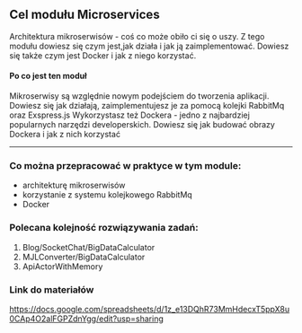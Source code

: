 ## Cel modułu Microservices

Architektura mikroserwisów - coś co może obiło ci się o uszy. Z tego modułu dowiesz się czym jest,jak działa i jak ją zaimplementować.
Dowiesz się także czym jest Docker i jak z niego korzystać.


#### Po co jest ten moduł
Mikroserwisy są względnie nowym podejściem do tworzenia aplikacji. Dowiesz się jak działają, zaimplementujesz je za pomocą kolejki RabbitMq oraz Exspress.js
Wykorzystasz też Dockera - jedno z najbardziej popularnych narzędzi developerskich. Dowiesz się jak budować obrazy Dockera i jak z nich korzystać

***

### Co można przepracować w praktyce w tym module:
- architekturę mikroserwisów
- korzystanie z systemu kolejkowego RabbitMq
- Docker

### Polecana kolejność rozwiązywania zadań:
1. Blog/SocketChat/BigDataCalculator
2. MJLConverter/BigDataCalculator
3. ApiActorWithMemory

### Link do materiałów
https://docs.google.com/spreadsheets/d/1z_e13DQhR73MmHdecxT5ppX8u0CAp4O2alFGPZdnYgg/edit?usp=sharing
